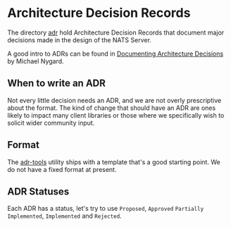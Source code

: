 # Architecture Decision Records

The directory [adr](adr) hold Architecture Decision Records that document major decisions made
in the design of the NATS Server.

A good intro to ADRs can be found in [Documenting Architecture Decisions](http://thinkrelevance.com/blog/2011/11/15/documenting-architecture-decisions) by Michael Nygard.

## When to write an ADR

Not every little decision needs an ADR, and we are not overly prescriptive about the format.
The kind of change that should have an ADR are ones likely to impact many client libraries
or those where we specifically wish to solicit wider community input.

## Format

The [adr-tools](https://github.com/npryce/adr-tools) utility ships with a template that's a
good starting point. We do not have a fixed format at present.

## ADR Statuses

Each ADR has a status, let's try to use `Proposed`, `Approved` `Partially Implemented`, `Implemented` and `Rejected`.
